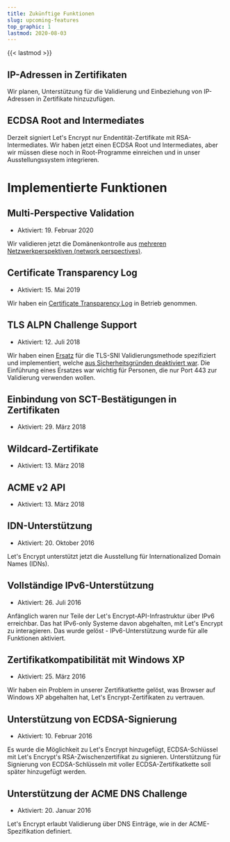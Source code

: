 ```yaml
---
title: Zukünftige Funktionen
slug: upcoming-features
top_graphic: 1
lastmod: 2020-08-03
---
```


{{< lastmod >}}

## IP-Adressen in Zertifikaten

Wir planen, Unterstützung für die Validierung und Einbeziehung von IP-Adressen in Zertifikate hinzuzufügen.

## ECDSA Root and Intermediates

Derzeit signiert Let's Encrypt nur Endentität-Zertifikate mit RSA-Intermediates. Wir haben jetzt einen ECDSA Root und Intermediates, aber wir müssen diese noch in Root-Programme einreichen und in unser Ausstellungssystem integrieren.

# Implementierte Funktionen

## Multi-Perspective Validation

* Aktiviert: 19. Februar 2020

Wir validieren jetzt die Domänenkontrolle aus [mehreren Netzwerkperspektiven (network perspectives)](https://letsencrypt.org/2020/02/19/multi-perspective-validation.html).

## Certificate Transparency Log

* Aktiviert: 15. Mai 2019

Wir haben ein [Certificate Transparency Log](/docs/ct-logs) in Betrieb genommen.

## TLS ALPN Challenge Support

* Aktiviert: 12. Juli 2018

Wir haben einen [Ersatz](https://tools.ietf.org/html/rfc8737) für die TLS-SNI Validierungsmethode spezifiziert und implementiert, welche [aus Sicherheitsgründen deaktiviert war](https://community.letsencrypt.org/t/important-what-you-need-to-know-about-tls-sni-validation-issues/50811). Die Einführung eines Ersatzes war wichtig für Personen, die nur Port 443 zur Validierung verwenden wollen.

## Einbindung von SCT-Bestätigungen in Zertifikaten

* Aktiviert: 29. März 2018

## Wildcard-Zertifikate

* Aktiviert: 13. März 2018

## ACME v2 API

* Aktiviert: 13. März 2018

## IDN-Unterstützung

* Aktiviert: 20. Oktober 2016

Let's Encrypt unterstützt jetzt die Ausstellung für Internationalized Domain Names (IDNs).

## Vollständige IPv6-Unterstützung

* Aktiviert: 26. Juli 2016

Anfänglich waren nur Teile der Let's Encrypt-API-Infrastruktur über IPv6 erreichbar. Das hat IPv6-only Systeme davon abgehalten, mit Let's Encrypt zu interagieren. Das wurde gelöst - IPv6-Unterstützung wurde für alle Funktionen aktiviert.

## Zertifikatkompatibilität mit Windows XP

* Aktiviert: 25. März 2016

Wir haben ein Problem in unserer Zertifikatkette gelöst, was Browser auf Windows XP abgehalten hat, Let's Encrypt-Zertifikaten zu vertrauen.

## Unterstützung von ECDSA-Signierung

* Aktiviert: 10. Februar 2016

Es wurde die Möglichkeit zu Let's Encrypt hinzugefügt, ECDSA-Schlüssel mit Let's Encrypt's RSA-Zwischenzertifikat zu signieren. Unterstützung für Signierung von ECDSA-Schlüsseln mit voller ECDSA-Zertifikatkette soll später hinzugefügt werden.

## Unterstützung der ACME DNS Challenge

* Aktiviert: 20. Januar 2016

Let's Encrypt erlaubt Validierung über DNS Einträge, wie in der ACME-Spezifikation definiert.
